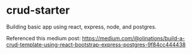 # crud-starter

Building basic app using react, express, node, and postgres. 

Referenced this medium post:
https://medium.com/@olinations/build-a-crud-template-using-react-bootstrap-express-postgres-9f84cc444438